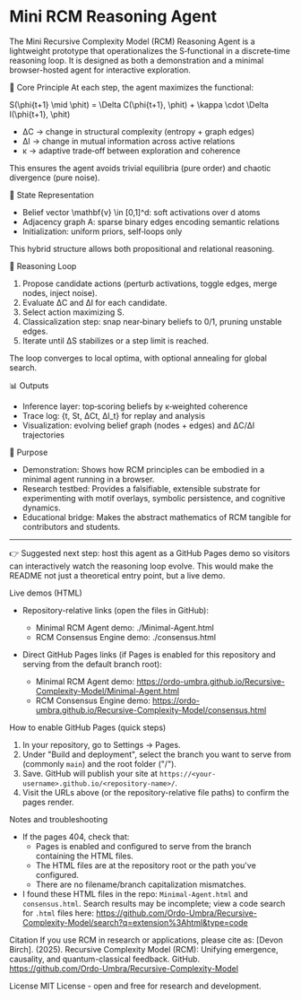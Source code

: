 # Mini RCM Reasoning Agent

The Mini Recursive Complexity Model (RCM) Reasoning Agent is a lightweight prototype that operationalizes the S‑functional in a discrete‑time reasoning loop. It is designed as both a demonstration and a minimal browser-hosted agent for interactive exploration.

🔑 Core Principle
At each step, the agent maximizes the functional:

S(\phi{t+1} \mid \phit) = \Delta C(\phi{t+1}, \phit) + \kappa \cdot \Delta I(\phi{t+1}, \phit)

- ΔC → change in structural complexity (entropy + graph edges)  
- ΔI → change in mutual information across active relations  
- κ → adaptive trade‑off between exploration and coherence  

This ensures the agent avoids trivial equilibria (pure order) and chaotic divergence (pure noise).

🧠 State Representation
- Belief vector \mathbf{v} \in [0,1]^d: soft activations over d atoms  
- Adjacency graph A: sparse binary edges encoding semantic relations  
- Initialization: uniform priors, self‑loops only  

This hybrid structure allows both propositional and relational reasoning.

🔄 Reasoning Loop
1. Propose candidate actions (perturb activations, toggle edges, merge nodes, inject noise).  
2. Evaluate ΔC and ΔI for each candidate.  
3. Select action maximizing S.  
4. Classicalization step: snap near‑binary beliefs to 0/1, pruning unstable edges.  
5. Iterate until ΔS stabilizes or a step limit is reached.  

The loop converges to local optima, with optional annealing for global search.

📊 Outputs
- Inference layer: top‑scoring beliefs by κ‑weighted coherence  
- Trace log: \{t, St, ΔCt, ΔI_t\} for replay and analysis  
- Visualization: evolving belief graph (nodes + edges) and ΔC/ΔI trajectories  

🎯 Purpose
- Demonstration: Shows how RCM principles can be embodied in a minimal agent running in a browser.  
- Research testbed: Provides a falsifiable, extensible substrate for experimenting with motif overlays, symbolic persistence, and cognitive dynamics.  
- Educational bridge: Makes the abstract mathematics of RCM tangible for contributors and students.  

---

👉 Suggested next step: host this agent as a GitHub Pages demo so visitors can interactively watch the reasoning loop evolve. This would make the README not just a theoretical entry point, but a live demo.

Live demos (HTML)
- Repository-relative links (open the files in GitHub):
  - Minimal RCM Agent demo: ./Minimal-Agent.html
  - RCM Consensus Engine demo: ./consensus.html

- Direct GitHub Pages links (if Pages is enabled for this repository and serving from the default branch root):
  - Minimal RCM Agent demo: https://ordo-umbra.github.io/Recursive-Complexity-Model/Minimal-Agent.html
  - RCM Consensus Engine demo: https://ordo-umbra.github.io/Recursive-Complexity-Model/consensus.html

How to enable GitHub Pages (quick steps)
1. In your repository, go to Settings → Pages.
2. Under "Build and deployment", select the branch you want to serve from (commonly `main`) and the root folder ("/").
3. Save. GitHub will publish your site at `https://<your-username>.github.io/<repository-name>/`.
4. Visit the URLs above (or the repository-relative file paths) to confirm the pages render.

Notes and troubleshooting
- If the pages 404, check that:
  - Pages is enabled and configured to serve from the branch containing the HTML files.
  - The HTML files are at the repository root or the path you've configured.
  - There are no filename/branch capitalization mismatches.
- I found these HTML files in the repo: `Minimal-Agent.html` and `consensus.html`. Search results may be incomplete; view a code search for `.html` files here:
  https://github.com/Ordo-Umbra/Recursive-Complexity-Model/search?q=extension%3Ahtml&type=code

Citation
If you use RCM in research or applications, please cite as:
[Devon Birch]. (2025). Recursive Complexity Model (RCM): Unifying emergence, causality, and quantum-classical feedback. GitHub. https://github.com/Ordo-Umbra/Recursive-Complexity-Model

License
MIT License - open and free for research and development.